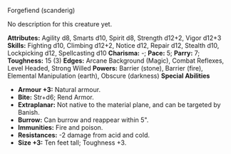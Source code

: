 Forgefiend (scanderig)

No description for this creature yet.

**Attributes:** Agility d8, Smarts d10, Spirit d8, Strength d12+2, Vigor
d12+3
**Skills:** Fighting d10, Climbing d12+2, Notice d12, Repair d12,
Stealth d10, Lockpicking d12, Spellcasting d10
**Charisma:** -; **Pace:** 5; **Parry:** 7; **Toughness:** 15 (3)
**Edges:** Arcane Background (Magic), Combat Reflexes, Level Headed,
Strong Willed
**Powers:** Barrier (stone), Barrier (fire), Elemental Manipulation
(earth), Obscure (darkness)
**Special Abilities**
- **Armour +3:** Natural armour.
- **Bite:** Str+d6; Rend Armor.
- **Extraplanar:** Not native to the material plane, and can be targeted
by Banish.
- **Burrow:** Can burrow and reappear within 5".
- **Immunities:** Fire and poison.
- **Resistances:** -2 damage from acid and cold.
- **Size +3:** Ten feet tall; Toughness +3.

